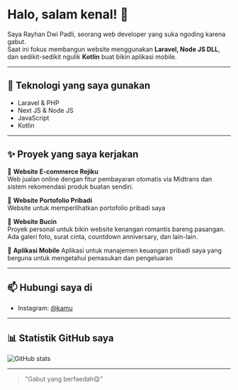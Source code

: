 # Halo, salam kenal! 👋

Saya Rayhan Dwi Padli, seorang web developer yang suka ngoding karena gabut.  
Saat ini fokus membangun website menggunakan **Laravel, Node JS DLL**, dan sedikit-sedikit ngulik **Kotlin** buat bikin aplikasi mobile.

---

## 🔧 Teknologi yang saya gunakan
- Laravel & PHP
- Next JS & Node JS
- JavaScript
- Kotlin 

---

## ✨ Proyek yang saya kerjakan
🚀 **Website E-commerce Rejiku**  
Web jualan online dengan fitur pembayaran otomatis via Midtrans dan sistem rekomendasi produk buatan sendiri.

💬 **Website Portofolio Pribadi**  
Website untuk memperlihatkan portofolio pribadi saya

💖 **Website Bucin**  
Proyek personal untuk bikin website kenangan romantis bareng pasangan. Ada galeri foto, surat cinta, countdown anniversary, dan lain-lain.

📱 **Aplikasi Mobile**
Aplikasi untuk manajemen keuangan pribadi saya yang berguna untuk mengetahui pemasukan dan pengeluaran

---

## 📫 Hubungi saya di
- Instagram: [@kamu](https://instagram.com/rayhan_dwp)

---

## 📊 Statistik GitHub saya
![GitHub stats](https://github-readme-stats.vercel.app/api?username=usernamekamu&show_icons=true&theme=radical)

---

> "Gabut yang berfaedah😋"  

